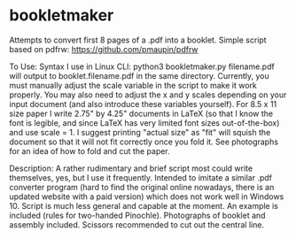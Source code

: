 # bookletmaker
Attempts to convert first 8 pages of a .pdf into a booklet. Simple script based on pdfrw: https://github.com/pmaupin/pdfrw

To Use: Syntax I use in Linux CLI: python3 bookletmaker.py filename.pdf will output to booklet.filename.pdf in the same directory. Currently, you must manually adjust the scale variable in the script to make it work properly. You may also need to adjust the x and y scales depending on your input document (and also introduce these variables yourself). For 8.5 x 11 size paper I write 2.75" by 4.25" documents in LaTeX (so that I know the font is legible, and since LaTeX has very limited font sizes out-of-the-box) and use scale = 1. I suggest printing "actual size" as "fit" will squish the document so that it will not fit correctly once you fold it. See photographs for an idea of how to fold and cut the paper. 

Description: A rather rudimentary and brief script most could write themselves, yes, but I use it frequently. Intended to imitate a similar .pdf converter program (hard to find the original online nowadays, there is an updated website with a paid version) which does not work well in Windows 10. Script is much less general and capable at the moment. An example is included (rules for two-handed Pinochle). Photographs of booklet and assembly included. Scissors recommended to cut out the central line. 


